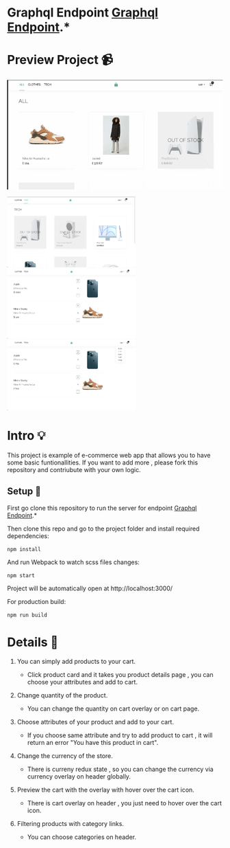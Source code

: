 # Graphql Endpoint [Graphql Endpoint](https://github.com/mithatercann/GraphQL-endpoint).*


# Preview Project 📹 
![](/Docs/overview.gif)

<p float="left">
  <img src="/Docs/pic1.png" width="300" />
  <img src="/Docs/pic2.png" width="300" /> 
  <img src="/Docs/pic4.png" width="300" />
</p>


# Intro 💡

This project is example of e-commerce web app that allows you to have some basic funtionallities. If you want to add more , please fork this repository and contriubute with your own logic.


## Setup 🔧

First go clone this repository to run the server for endpoint [Graphql Endpoint](https://github.com/mithatercann/GraphQL-endpoint).*


Then clone this repo and go to the project folder and install required dependencies:

```
npm install
```

And run Webpack to watch scss files changes:

```
npm start
```

Project will be automatically open at http://localhost:3000/

For production build:

```
npm run build
```

# Details 📄

1) You can simply add products to your cart.
   - Click product card and it takes you product details page , you can choose your attributes and add to cart.

2) Change quantity of the product.
   - You can change the quantity on cart overlay or on cart page. 

3) Choose attributes of your product and add to your cart.
   - If you choose same attribute and try to add product to cart , it will return an error "You have this product in cart".

4) Change the currency of the store.
   - There is curreny redux state , so you can change the currency via currency overlay on header globally.

5) Preview the cart with the overlay with hover over the cart icon.
   - There is cart overlay on header , you just need to hover over the cart icon.

6) Filtering products with category links.
   - You can choose categories on header.



